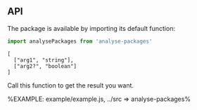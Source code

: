
## API

The package is available by importing its default function:

```js
import analysePackages from 'analyse-packages'
```

```### analysePackages
[
  ["arg1", "string"],
  ["arg2?", "boolean"]
]
```

Call this function to get the result you want.

%EXAMPLE: example/example.js, ../src => analyse-packages%
